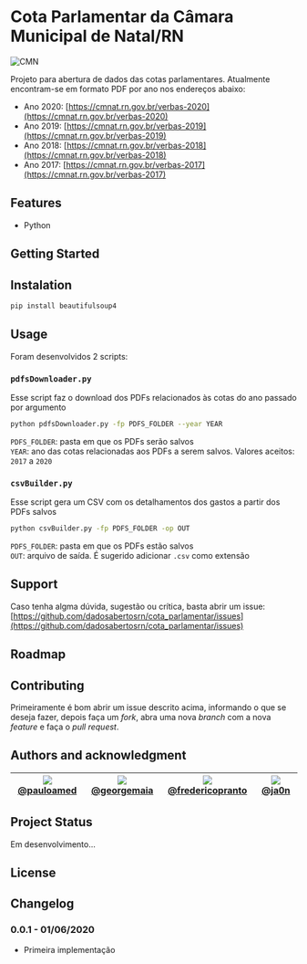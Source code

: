 # Cota Parlamentar da Câmara Municipal de Natal/RN

![CMN](https://cmnat.rn.gov.br/assets/site/img/logo-camara-sem-slogan.png)

Projeto para abertura de dados das cotas parlamentares. Atualmente encontram-se em formato PDF por ano nos endereços abaixo:

- Ano 2020: [https://cmnat.rn.gov.br/verbas-2020](https://cmnat.rn.gov.br/verbas-2020)
- Ano 2019: [https://cmnat.rn.gov.br/verbas-2019](https://cmnat.rn.gov.br/verbas-2019)
- Ano 2018: [https://cmnat.rn.gov.br/verbas-2018](https://cmnat.rn.gov.br/verbas-2018)
- Ano 2017: [https://cmnat.rn.gov.br/verbas-2017](https://cmnat.rn.gov.br/verbas-2017)

## Features

- Python

## Getting Started

## Instalation

```bash
pip install beautifulsoup4
```

## Usage

Foram desenvolvidos 2 scripts:
### `pdfsDownloader.py`
Esse script faz o download dos PDFs relacionados às cotas do ano passado por argumento  
```bash
python pdfsDownloader.py -fp PDFS_FOLDER --year YEAR
```
`PDFS_FOLDER`: pasta em que os PDFs serão salvos  
`YEAR`: ano das cotas relacionadas aos PDFs a serem salvos. Valores aceitos: `2017` a `2020`  

### `csvBuilder.py`
Esse script gera um CSV com os detalhamentos dos gastos a partir dos PDFs salvos  
```bash
python csvBuilder.py -fp PDFS_FOLDER -op OUT
```
`PDFS_FOLDER`: pasta em que os PDFs estão salvos  
`OUT`: arquivo de saída. É sugerido adicionar `.csv` como extensão  

## Support

Caso tenha algma dúvida, sugestão ou crítica, basta abrir um issue: [https://github.com/dadosabertosrn/cota_parlamentar/issues](https://github.com/dadosabertosrn/cota_parlamentar/issues)

## Roadmap



## Contributing

Primeiramente é bom abrir um issue descrito acima, informando o que se deseja fazer, depois faça um *fork*, abra uma nova *branch* com a nova *feature* e faça o *pull request*.

## Authors and acknowledgment

| [![](https://avatars1.githubusercontent.com/u/26348952?s=300)@pauloamed](https://github.com/pauloamed) | [![](https://avatars0.githubusercontent.com/u/8619309?s=350)@georgemaia](https://github.com/georgemaia) | [![](https://avatars3.githubusercontent.com/u/13808?s=300)@fredericopranto](https://github.com/fredericopranto) | [![](https://avatars3.githubusercontent.com/u/8407904?s=300)@ja0n](https://github.com/ja0n) |
| --- | --- | --- | --- | 

## Project Status

Em desenvolvimento...

## License

## Changelog

### 0.0.1  - 01/06/2020
- Primeira implementação

